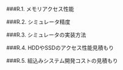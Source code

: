 ###R.1. メモリアクセス性能

###R.2. シミュレータ精度

###R.3. シミュレータの実装方法

###R.4. HDDやSSDのアクセス性能見積もり

###R.5. 組込みシステム開発コストの見積もり
